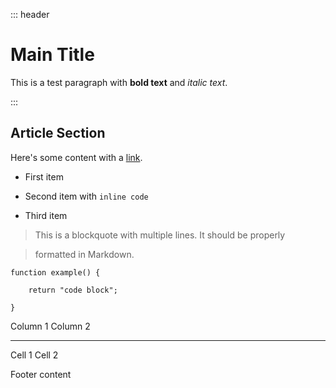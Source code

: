 ::: header
# Main Title

This is a test paragraph with **bold text** and *italic text*.
:::

## Article Section

Here's some content with a [link](https://example.com).

- First item
- Second item with `inline code`
- Third item

> This is a blockquote with multiple lines. It should be properly
> formatted in Markdown.

    function example() {
        return "code block";
    }

  Column 1   Column 2
  ---------- ----------
  Cell 1     Cell 2

Footer content
